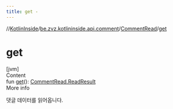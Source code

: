 ```yaml
---
title: get -
---
```

//[KotlinInside](../../index.md)/[be.zvz.kotlininside.api.comment](../index.md)/[CommentRead](index.md)/[get](get.md)



# get  
[jvm]  
Content  
fun [get](get.md)(): [CommentRead.ReadResult](-read-result/index.md)  
More info  


댓글 데이터를 읽어옵니다.

  



